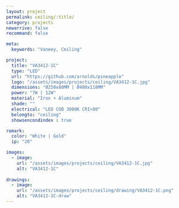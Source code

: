 ```yaml
---
layout: project
permalink: ceiling/:title/
category: projects
newarrive: false
recommand: false

meta:
  keywords: "Vaneey, Ceiling"

project:
  title: "VA3412-1C"
  type: "LED"
  url: "https://github.com/arnolds/pineapple"
  logo: "/assets/images/projects/ceiling/VA3412-1C.jpg"
  dimensions: "Ø250x88MM | Ø400x118MM"
  power: "7W | 12W"
  material: "Iron + Aluminum"
  shade: ""
  electrical: "LED COB 3000K CRI>80"
  belongto: "ceiling"
  showsencondindex : true

remark:
  color: "White | Gold"
  ip: "20"

images:
  - image:
    url: "/assets/images/projects/ceiling/VA3412-1C.jpg"
    alt: "VA3412-1C"
    
drawings:
  - image:
    url: "/assets/images/projects/ceiling/drawing/VA3412-1C.png"
    alt: "VA3412-1C-draw"
---
```

